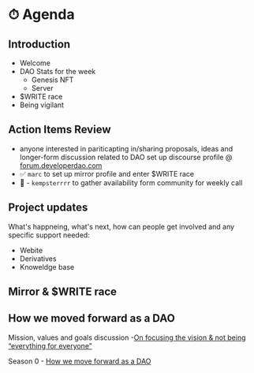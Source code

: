 # ⏱ Agenda

## Introduction

- Welcome
- DAO Stats for the week
  - Genesis NFT
  - Server
- $WRITE race
- Being vigilant

## Action Items Review

- anyone interested in pariticapting in/sharing proposals, ideas and longer-form
  discussion related to DAO set up discourse profile @
  [forum.developerdao.com](https://forum.developerdao.com/)
- ✅ `marc` to set up mirror profile and enter $WRITE race
- 🛑 - `kempsterrrr` to gather availability form community for weekly call

## Project updates

What's happneing, what's next, how can people get involved and any specific
support needed:

- Webite
- Derivatives
- Knoweldge base

## Mirror & $WRITE race

## How we moved forward as a DAO

Mission, values and goals
discussion -[On focusing the vision & not being “everything for everyone”](https://forum.developerdao.com/t/on-focusing-the-vision-not-being-everything-for-everyone/50)

Season 0 -
[How we move forward as a DAO](https://forum.developerdao.com/t/how-we-move-forward-as-a-dao-seaon-0/56)
